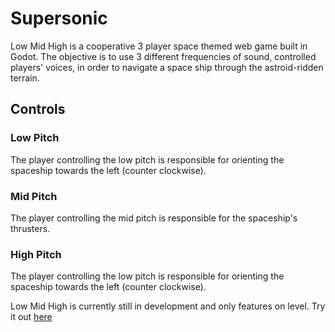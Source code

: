 # Supersonic

Low Mid High is a cooperative 3 player space themed web game built in Godot. The objective is to use 3 different frequencies of sound, controlled players' voices, in order to navigate a space ship through the astroid-ridden terrain.

## Controls
### Low Pitch
The player controlling the low pitch is responsible for orienting the spaceship towards the left (counter clockwise).
### Mid Pitch
The player controlling the mid pitch is responsible for the spaceship's thrusters.
### High Pitch
The player controlling the low pitch is responsible for orienting the spaceship towards the left (counter clockwise).

Low Mid High is currently still in development and only features on level. Try it out [here](https://archonic.itch.io/supersonic)
